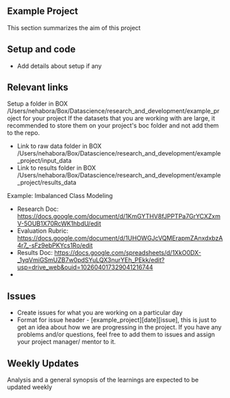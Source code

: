 ## Example Project
This section summarizes the aim of this project

## Setup and code
- Add details about setup if any

## Relevant links
Setup a folder in BOX /Users/nehabora/Box/Datascience/research_and_development/example_project for your project
If the datasets that you are working with are large, it recommended to store them on your project's boc folder and not add them to the repo.
- Link to raw data folder in BOX /Users/nehabora/Box/Datascience/research_and_development/example_project/input_data
- Link to results folder in BOX /Users/nehabora/Box/Datascience/research_and_development/example_project/results_data


Example: Imbalanced Class Modeling
- Research Doc:
      https://docs.google.com/document/d/1KmGYTHV8fJPPTPa7GrYCXZxmV-5OUB1X70RcWK1hbdU/edit
- Evaluation Rubric:
      https://docs.google.com/document/d/1UHOWGJcVQMErapmZAnxdxbzA4r7_-sFz9ebPKYcs1Ro/edit
- Results Doc:
      https://docs.google.com/spreadsheets/d/1XkO0DX-_1yqVmiGSmUZB7w0pdSYuLQX3nurYEh_PEkk/edit?usp=drive_web&ouid=102604017329041216744
-

## Issues
- Create issues for what you are working on a particular day
- Format for issue header - [example_project][date][issue], this is just to get an idea about how we are progressing in the project. If you have any problems and/or questions, feel free to add them to issues and assign your project manager/ mentor to it.


## Weekly Updates
   Analysis and a general synopsis of the learnings are expected to be updated weekly


